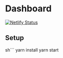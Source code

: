 # Dashboard

[![Netlify Status](https://api.netlify.com/api/v1/badges/f37c7905-02bf-4cbc-9304-5f2db209a3fd/deploy-status)](https://app.netlify.com/sites/awesome-bassi-8cb1e1/deploys)

## Setup
sh```
yarn install
yarn start
```